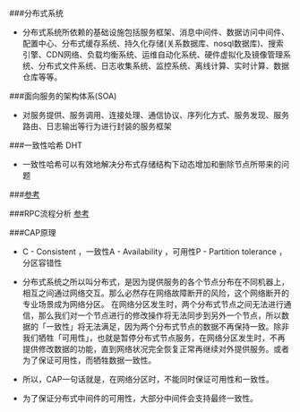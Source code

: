 ###分布式系统
- 分布式系统所依赖的基础设施包括服务框架、消息中间件、数据访问中间件、配置中心、分布式缓存系统、持久化存储(关系数据库、nosql数据库)、搜索引擎、CDN网络、负载均衡系统、运维自动化系统、硬件虚拟化及镜像管理系统、分布式文件系统、日志收集系统、监控系统、离线计算、实时计算、数据仓库等等。

###面向服务的架构体系(SOA)
- 对服务提供、服务调用、连接处理、通信协议、序列化方式、服务发现、服务路由、日志输出等行为进行封装的服务框架

###一致性哈希 DHT
- 一致性哈希可以有效地解决分布式存储结构下动态增加和删除节点所带来的问题

###[参考](https://www.cnblogs.com/lpfuture/p/5796398.html)


###RPC流程分析
[参考](https://blog.csdn.net/heyeqingquan/article/details/78006587)

###CAP原理
- C - Consistent ，一致性A - Availability ，可用性P - Partition tolerance ，分区容错性
- 分布式系统之所以叫分布式，是因为提供服务的各个节点分布在不同机器上，相互之间通过网络交互。那么必然存在网络故障断开的风险，这个网络断开的专业场景成为网络分区。
在网络分区发生时，两个分布式节点之间无法进行通信，那么我们对一个节点进行的修改操作将无法同步到另外一个节点，所以数据的「一致性」将无法满足，因为两个分布式节点的数据不再保持一致。除非我们牺牲「可用性」，也就是暂停分布式节点服务，在网络分区发生时，不再提供修改数据的功能，直到网络状况完全恢复正常再继续对外提供服务。或者为了保证可用性，而牺牲数据一致性。

- 所以，CAP一句话就是，在网络分区时，不能同时保证可用性和一致性。
- 为了保证分布式中间件的可用性，大部分中间件会支持最终一致性。